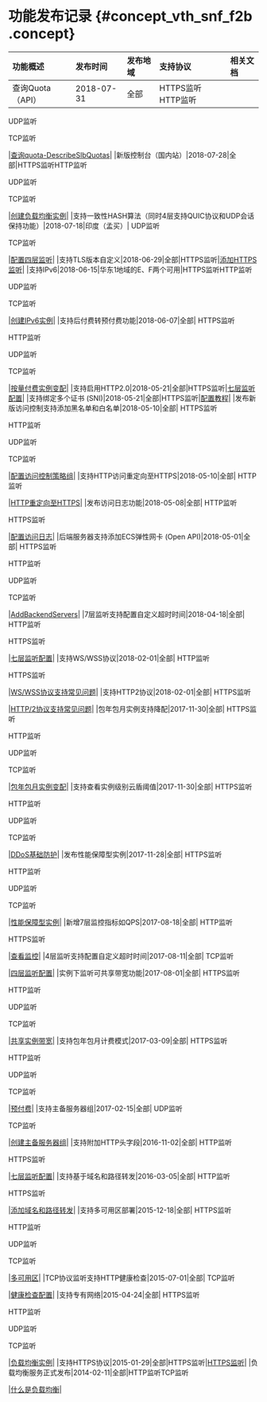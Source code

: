 # 功能发布记录 {#concept_vth_snf_f2b .concept}

|功能概述|发布时间|发布地域|支持协议|相关文档|
|:---|:---|:---|:---|:---|
|查询Quota（API）|2018-07-31|全部|HTTPS监听HTTP监听

UDP监听

TCP监听

|[查询quota-DescribeSlbQuotas](../../../../cn.zh-CN/API参考/查询quota-DescribeSlbQuotas.md#)|
|新版控制台（国内站）|2018-07-28|全部|HTTPS监听HTTP监听

UDP监听

TCP监听

|[创建负载均衡实例](../../../../cn.zh-CN/用户指南（新版控制台）/负载均衡实例/创建负载均衡实例.md#)|
|支持一致性HASH算法（同时4层支持QUIC协议和UDP会话保持功能）|2018-07-18|印度（孟买）| UDP监听

 TCP监听

 |[配置四层监听](../../../../cn.zh-CN/用户指南/监听/四层监听/配置四层监听.md#)|
|支持TLS版本自定义|2018-06-29|全部|HTTPS监听|[添加HTTPS监听](../../../../cn.zh-CN/用户指南（新版控制台）/监听/添加HTTPS监听.md#)|
|支持IPv6|2018-06-15|华东1地域的E、F两个可用|HTTPS监听HTTP监听

UDP监听

TCP监听

|[创建IPv6实例](../../../../cn.zh-CN/用户指南/负载均衡实例/创建IPv6实例.md#)|
|支持后付费转预付费功能|2018-06-07|全部| HTTPS监听

 HTTP监听

 UDP监听

 TCP监听

 |[按量付费实例变配](../../../../cn.zh-CN/用户指南/负载均衡实例/按量付费实例变配.md#)|
|支持启用HTTP2.0|2018-05-21|全部|HTTPS监听|[七层监听配置](../../../../cn.zh-CN/用户指南/监听/七层监听/配置七层监听.md#table_iyk_ss5_vdb)|
|支持绑定多个证书 \(SNI\)|2018-05-21|全部|HTTPS监听|[配置教程](../../../../cn.zh-CN/用户指南/监听/七层监听/扩展域名/配置教程.md#)|
|发布新版访问控制支持添加黑名单和白名单|2018-05-10|全部| HTTPS监听

 HTTP监听

 UDP监听

 TCP监听

 |[配置访问控制策略组](../../../../cn.zh-CN/用户指南/访问控制/配置访问控制策略组.md#)|
|支持HTTP访问重定向至HTTPS|2018-05-10|全部| HTTP监听

 |[HTTP重定向至HTTPS](../../../../cn.zh-CN/用户指南/监听/七层监听/HTTP重定向至HTTPS.md#)|
|发布访问日志功能|2018-05-08|全部| HTTP监听

 HTTPS监听

 |[配置访问日志](../../../../cn.zh-CN/用户指南/日志管理/配置访问日志.md#)|
|后端服务器支持添加ECS弹性网卡 \(Open API\)|2018-05-01|全部| HTTPS监听

 HTTP监听

 UDP监听

 TCP监听

 |[AddBackendServers](../../../../cn.zh-CN/API参考/后端服务器/AddBackendServers.md#)|
|7层监听支持配置自定义超时时间|2018-04-18|全部| HTTP监听

 HTTPS监听

 |[七层监听配置](../../../../cn.zh-CN/用户指南/监听/七层监听/配置七层监听.md#table_iyk_ss5_vdb)|
|支持WS/WSS协议|2018-02-01|全部| HTTP监听

 HTTPS监听

 |[WS/WSS协议支持常见问题](../../../../cn.zh-CN/常见问题/WS/WSS协议支持常见问题.md#)|
|支持HTTP2协议|2018-02-01|全部| HTTPS监听

 |[HTTP/2协议支持常见问题](../../../../cn.zh-CN/常见问题/HTTP/2协议支持常见问题.md#)|
|包年包月实例支持降配|2017-11-30|全部| HTTPS监听

 HTTP监听

 UDP监听

 TCP监听

 |[包年包月实例变配](../../../../cn.zh-CN/用户指南/负载均衡实例/包年包月实例变配.md#)|
|支持查看实例级别云盾阈值|2017-11-30|全部| HTTPS监听

 HTTP监听

 UDP监听

 TCP监听

 |[DDoS基础防护](../../../../cn.zh-CN/用户指南/DDoS基础防护.md#)|
|发布性能保障型实例|2017-11-28|全部| HTTPS监听

 HTTP监听

 UDP监听

 TCP监听

 |[性能保障型实例](../../../../cn.zh-CN/用户指南/负载均衡实例/性能保障型实例.md#)|
|新增7层监控指标如QPS|2017-08-18|全部| HTTP监听

 HTTPS监听

 |[查看监控](../../../../cn.zh-CN/用户指南/监控/查看监控.md#)|
|4层监听支持配置自定义超时时间|2017-08-11|全部| TCP监听

 |[四层监听配置](../../../../cn.zh-CN/用户指南/监听/四层监听/配置四层监听.md#section_ats_xq5_vdb)|
|实例下监听可共享带宽功能|2017-08-01|全部| HTTPS监听

 HTTP监听

 UDP监听

 TCP监听

 |[共享实例带宽](../../../../cn.zh-CN/用户指南/监听/共享实例带宽.md#)|
|支持包年包月计费模式|2017-03-09|全部| HTTPS监听

 HTTP监听

 UDP监听

 TCP监听

 |[预付费](../../../../cn.zh-CN/产品定价/预付费.md#)|
|支持主备服务器组|2017-02-15|全部| UDP监听

 TCP监听

 |[创建主备服务器组](../../../../cn.zh-CN/用户指南/后端服务器/创建主备服务器组.md#)|
|支持附加HTTP头字段|2016-11-02|全部| HTTP监听

 HTTPS监听

 |[七层监听配置](../../../../cn.zh-CN/用户指南/监听/七层监听/配置七层监听.md#table_iyk_ss5_vdb)|
|支持基于域名和路径转发|2016-03-05|全部| HTTP监听

 HTTPS监听

 |[添加域名和路径转发](../../../../cn.zh-CN/用户指南/监听/七层监听/添加域名和路径转发.md#)|
|支持多可用区部署|2015-12-18|全部| HTTPS监听

 HTTP监听

 UDP监听

 TCP监听

 |[多可用区](../../../../cn.zh-CN/用户指南/多可用区.md#)|
|TCP协议监听支持HTTP健康检查|2015-07-01|全部| TCP监听

 |[健康检查配置](../../../../cn.zh-CN/用户指南/监听/健康检查/健康检查配置.md#)|
|支持专有网络|2015-04-24|全部| HTTPS监听

 HTTP监听

 UDP监听

 TCP监听

 |[负载均衡实例](../../../../cn.zh-CN/用户指南/负载均衡实例.md#)|
|支持HTTPS协议|2015-01-29|全部|HTTPS监听|[HTTPS监听](../../../../cn.zh-CN/用户指南/监听/七层监听/HTTPS监听.md#)|
|负载均衡服务正式发布|2014-02-11|全部|HTTP监听TCP监听

|[什么是负载均衡](../../../../cn.zh-CN/产品简介/什么是负载均衡.md#)|

